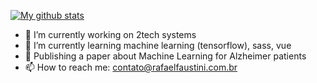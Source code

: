 [![My github stats](https://github-readme-stats.vercel.app/api?username=rafaelfaustini&theme=monokai&show_icons=true)](https://github.com/anuraghazra/github-readme-stats)

- 🔭 I’m currently working on 2tech systems
- 🌱 I’m currently learning machine learning (tensorflow), sass, vue
- 📄 Publishing a paper about Machine Learning for Alzheimer patients
- 📫 How to reach me: contato@rafaelfaustini.com.br
